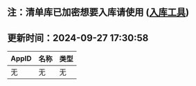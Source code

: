 ## 注：清单库已加密想要入库请使用 ([入库工具](https://github.com/BlankTMing/ManifestAutoUpdate/releases))

## 更新时间：2024-09-27 17:30:58
| AppID | 名称 | 类型  |
| :-------------------- | :----------------------------- | :----------- |
| 无 | 无 | 无 |

